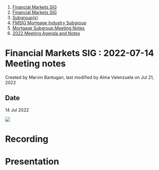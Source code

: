 1. [Financial Markets SIG](index.html)
2. [Financial Markets SIG](Financial-Markets-SIG_20545549.html)
3. [Subgroup(s)](20559462.html)
4. [FMSIG Mortgage Industry Subgroup](FMSIG-Mortgage-Industry-Subgroup_20546787.html)
5. [Mortgage Subgroup Meeting Notes](Mortgage-Subgroup-Meeting-Notes_20559602.html)
6. [2022 Meeting Agenda and Notes](2022-Meeting-Agenda-and-Notes_28279111.html)

# Financial Markets SIG : 2022-07-14 Meeting notes

Created by Marvin Bantugan, last modified by Alma Valenzuela on Jul 21, 2022

## Date

14 Jul 2022

![](attachments/20547406/20560015.png?height=250)

# Recording

# Presentation
